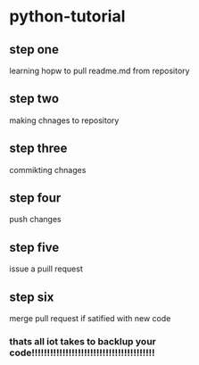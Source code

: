 # python-tutorial


## step one 
learning hopw to pull readme.md from repository

## step two
 making chnages to repository

## step three 
commikting chnages

## step four
push changes

## step five
issue a puill request

## step six
merge pull request if satified with new code

### thats all iot takes to backlup your code!!!!!!!!!!!!!!!!!!!!!!!!!!!!!!!!!!!!!!!!
